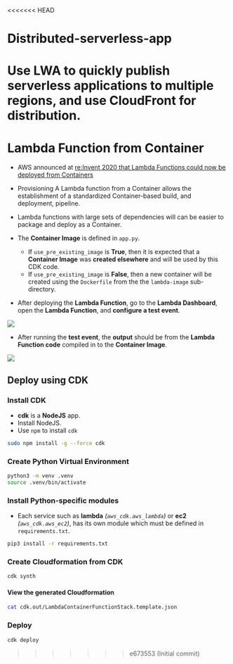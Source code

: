 <<<<<<< HEAD
# Distributed-serverless-app
Use LWA to quickly publish serverless applications to multiple regions, and use CloudFront for distribution.
=======
Lambda Function from Container
==============================


* AWS announced at [re:Invent 2020 that Lambda Functions could now be deployed from Containers](https://aws.amazon.com/blogs/aws/new-for-aws-lambda-container-image-support/)

* Provisioning A Lambda function from a Container allows the establishment of a standardized Container-based build, and deployment, pipeline.

* Lambda functions with large sets of dependencies will can be easier to package and deploy as a Container.


* The **Container Image** is defined in `app.py`.
  * If `use_pre_existing_image` is **True**, then it is expected that a **Container Image** was **created elsewhere** and will be used by this CDK code.
  * If `use_pre_existing_image` is **False**, then a new container will be created using the `Dockerfile` from the the `lambda-image` sub-directory.

* After deploying the **Lambda Function**, go to the **Lambda Dashboard**, open the **Lambda Function**, and **configure a test event**.

![](configureTestEvent.png)

* After running the **test event**, the **output** should be from the **Lambda Function code** compiled in to the **Container Image**.

![](sampleContainerFunctionTest.png)



## Deploy using CDK




### Install CDK

* **cdk** is a **NodeJS** app.
* Install NodeJS.
* Use `npm` to install `cdk`

```bash
sudo npm install -g --force cdk
```



### Create Python Virtual Environment

```bash
python3 -m venv .venv
source .venv/bin/activate
```



### Install Python-specific modules

* Each service such as **lambda** _(`aws_cdk.aws_lambda`)_ or **ec2** _(`aws_cdk.aws_ec2`)_, has its own module which must be defined in `requirements.txt`.

```bash
pip3 install -r requirements.txt
```



### Create Cloudformation from CDK

```bash
cdk synth
```



#### View the generated Cloudformation

```bash
cat cdk.out/LambdaContainerFunctionStack.template.json
```



### Deploy

```bash
cdk deploy
```




>>>>>>> e673553 (Initial commit)
